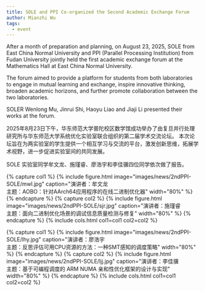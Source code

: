 ```yaml
---
title: SOLE and PPI Co-organized the Second Academic Exchange Forum
author: Mianzhi Wu
tags: 
  - event
--- 
```


After a month of preparation and planning, on August 23, 2025, SOLE from East China Normal University and PPI (Parallel Processing Institution) from Fudan University jointly held the first academic exchange forum at the Mathematics Hall at East China Normal University. 

The forum aimed to provide a platform for students from both laboratories to engage in mutual learning and exchange, inspire innovative thinking, broaden academic horizons, and further promote collaboration between the two laboratories.

SOLER Wenlong Mu, Jinrui Shi, Haoyu Liao and Jiaji Li presented their works at the forum. 

2025年8月23日下午，华东师范大学普陀校区数学馆成功举办了由复旦并行处理研究所与华东师范大学系统优化实验室联合组织的第二届学术交流论坛。
本次论坛旨在为两实验室的学生提供一个相互学习与交流的平台，激发创新思维，拓展学术视野，进一步促进实验室间的共同发展。

SOLE 实验室同学牟文龙、施瑾睿、廖浩宇和李佳骥四位同学依次做了报告。

{% capture col1 %}
{%
  include figure.html
  image="images/news/2ndPPI-SOLE/mwl.jpg"
  caption="演讲者：牟文龙<br>主题：AOBO：针对AArch64应用程序的在线二进制优化器"
  width="80%"
%}
{% endcapture %}
{% capture col2 %}
{%
  include figure.html
  image="images/news/2ndPPI-SOLE/sjr.jpg"
  caption="演讲者：施瑾睿<br>主题：面向二进制优化场景的调试信息质量检测与修复"
  width="80%"
%}
{% endcapture %}
{% include cols.html col1=col1 col2=col2 %}


{% capture col1 %}
{%
  include figure.html
  image="images/news/2ndPPI-SOLE/lhy.jpg"
  caption="演讲者：廖浩宇<br>主题：反思评估可用CPU资源的方法：一种SMT感知的调度策略"
  width="80%"
%}
{% endcapture %}
{% capture col2 %}
{%
  include figure.html
  image="images/news/2ndPPI-SOLE/ljj.jpg"
  caption="演讲者：李佳骥<br>主题：基于可编程调度的 ARM NUMA 亲和性优化框架的设计与实现"
  width="80%"
%}
{% endcapture %}
{% include cols.html col1=col1 col2=col2 %}
